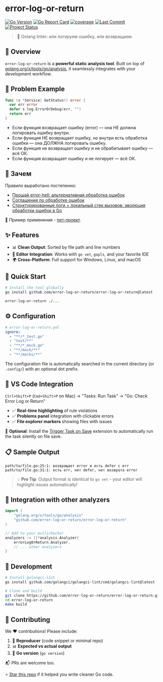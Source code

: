 # error-log-or-return

[![Go Version](https://img.shields.io/github/go-mod/go-version/error-log-or-return/error-log-or-return)](https://go.dev/doc/install)
[![Go Report Card](https://goreportcard.com/badge/github.com/error-log-or-return/error-log-or-return)](https://goreportcard.com/report/github.com/error-log-or-return/error-log-or-return)
[![coverage](https://img.shields.io/badge/coverage-75.9%25-brightgreen)](https://htmlpreview.github.io/?https://github.com/error-log-or-return/error-log-or-return/blob/main/.coverage/.html)
[![Last Commit](https://img.shields.io/github/last-commit/error-log-or-return/error-log-or-return)](https://github.com/error-log-or-return/error-log-or-return/commits/main/)
[![Project Status](https://img.shields.io/github/release/error-log-or-return/error-log-or-return.svg)](https://github.com/error-log-or-return/error-log-or-return/releases/latest)

> 🚀 Golang linter: или логируем ошибку, или возвращаем. 

## 🎯 Overview

`error-log-or-return` is a **powerful static analysis tool**. Built on top of [golang.org/x/tools/go/analysis](https://pkg.go.dev/golang.org/x/tools/go/analysis), it seamlessly integrates with your development workflow. 

## 🤔 Problem Example

```go
func (s *Service) GetStatus() error {
  var err error
  defer s.log.ErrorOrDebug(err, "")
  return err
}
```

- Если функция возвращает ошибку (error) — она НЕ должна логировать ошибку внутри.
- Если функция НЕ возвращает ошибку, но внутри есть обработка ошибки — она ДОЛЖНА логировать ошибку.
- Если функция не возвращает ошибку и не обрабатывает ошибку — всё ОК.
- Если функция возвращает ошибку и не логирует — всё ОК.

## 🧠 Зачем

Правило выработано постепенно:
- [Прощай error-hell: альтернативная обработка ошибок](https://habr.com/ru/articles/912150/)
- [Соглашение по обработке ошибок](https://github.com/comerc/budva43/blob/main/doc/ERRORS.md)
- [Структурированные логи + локальный стек вызовов: эволюция обработки ошибок в Go](https://github.com/comerc/budva43/blob/main/doc/LOG.md)

🧪 Пример применения - [пет-проект](https://github.com/comerc/budva43).

## ✨ Features

- 📊 **Clean Output**: Sorted by file path and line numbers
- 🔌 **Editor Integration**: Works with `go vet`, `gopls`, and your favorite IDE
- 🌍 **Cross-Platform**: Full support for Windows, Linux, and macOS

## 🚀 Quick Start

```bash
# Install the tool globally
go install github.com/error-log-or-return/error-log-or-return@latest

error-log-or-return ./...
```

## ⚙️ Configuration

```yaml
# error-log-or-return.yml
ignore:
  - "**/*_test.go"
  - "test/**"
  - "**/*_mock.go"
  - "**/mock/**"
  - "**/mocks/**"
```

The configuration file is automatically searched in the current directory (or `.config/`) with an optional dot prefix.

## 🔧 VS Code Integration

`Ctrl+Shift+P` (`Cmd+Shift+P` on Mac) → "Tasks: Run Task" → "Go: Check Error Log or Return"

- ✅ **Real-time highlighting** of rule violations
- ✅ **Problems panel** integration with clickable errors
- ✅ **File explorer markers** showing files with issues

🔄 **Optional**: Install the [Trigger Task on Save](https://marketplace.visualstudio.com/items?itemName=Gruntfuggly.triggertaskonsave) extension to automatically run the task silently on file save.

## 📋 Sample Output

```
path/to/file.go:25:1: возвращает error и есть defer с err
path/to/file.go:31:1: есть err, нет defer, нет возврата error
```

> 💡 **Pro Tip**: Output format is identical to `go vet` - your editor will highlight issues automatically!

## 🔧 Integration with other analyzers

```go
import (
    "golang.org/x/tools/go/analysis"
    "github.com/error-log-or-return/error-log-or-return"
)

// Add to your multichecker
analyzers := []*analysis.Analyzer{
    errorLogOrReturn.Analyzer,
    // ... other analyzers
}
```

## 🔨 Development

```bash
# Install golangci-lint
go install github.com/golangci/golangci-lint/cmd/golangci-lint@latest

# Clone and build
git clone https://github.com/error-log-or-return/error-log-or-return.git
cd error-log-or-return
make build
```

## 🤝 Contributing

We ❤️ contributions! Please include:

1. 🐛 **Reproducer** (code snippet or minimal repo)
2. 📊 **Expected vs actual output**
3. 🔖 **Go version** (`go version`)

📬 PRs are welcome too.

⭐ [Star this repo](https://github.com/error-log-or-return/error-log-or-return) if it helped you write cleaner Go code.
